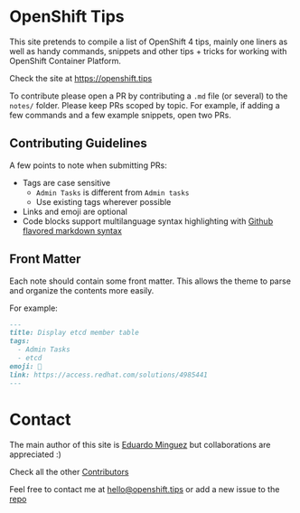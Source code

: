 # OpenShift Tips

This site pretends to compile a list of OpenShift 4 tips, mainly one liners as well as handy commands, snippets and other tips + tricks for working with OpenShift Container Platform.

Check the site at <https://openshift.tips>

To contribute please open a PR by contributing a `.md` file (or several) to the `notes/` folder. Please keep PRs scoped by topic. For example, if adding a few commands and a few example snippets, open two PRs.

## Contributing Guidelines

A few points to note when submitting PRs:

- Tags are case sensitive
  - `Admin Tasks` is different from `Admin tasks`
  - Use existing tags wherever possible
- Links and emoji are optional
- Code blocks support multilanguage syntax highlighting with [Github flavored markdown syntax](https://help.github.com/en/github/writing-on-github/basic-writing-and-formatting-syntax)

## Front Matter

Each note should contain some front matter. This allows the theme to parse and organize the contents more easily.

For example:

```markdown
---
title: Display etcd member table
tags:
  - Admin Tasks
  - etcd
emoji: 🧹
link: https://access.redhat.com/solutions/4985441
---
```

# Contact

The main author of this site is [Eduardo Minguez](https://eduardominguez.es) but
collaborations are appreciated :)

Check all the other [Contributors](https://github.com/openshifttips/web/graphs/contributors)

Feel free to contact me at <hello@openshift.tips> or add a new issue to the
[repo](https://github.com/openshifttips/web/issues/new)
